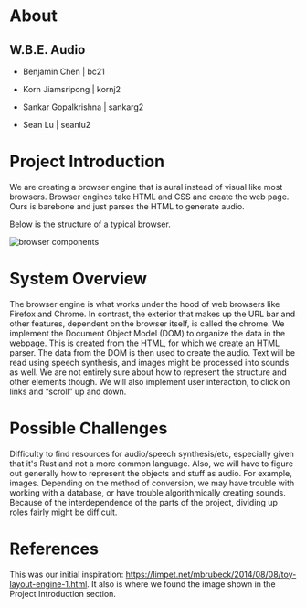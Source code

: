 # About

## W.B.E. Audio

- Benjamin Chen | bc21

- Korn Jiamsripong | kornj2

- Sankar Gopalkrishna | sankarg2

- Sean Lu | seanlu2


# Project Introduction

  We are creating a browser engine that is aural instead of visual like most browsers. Browser engines take HTML and CSS and create the web page. Ours is barebone and just parses the HTML to generate audio.
  
  Below is the structure of a typical browser.

![browser components](https://3fxtqy18kygf3on3bu39kh93-wpengine.netdna-ssl.com/wp-content/uploads/2019/11/BrowserEngine.png)

# System Overview

  The browser engine is what works under the hood of web browsers like Firefox and Chrome. In contrast, the exterior that makes up the URL bar and other features, dependent on the browser itself, is called the chrome. We implement the Document Object Model (DOM) to organize the data in the webpage. This is created from the HTML, for which we create an HTML parser. The data from the DOM is then used to create the audio. Text will be read using speech synthesis, and images might be processed into sounds as well. We are not entirely sure about how to represent the structure and other elements though. We will also implement user interaction, to click on links and “scroll” up and down.

# Possible Challenges
  
  Difficulty to find resources for audio/speech synthesis/etc, especially given that it's Rust and not a more common language. Also, we will have to figure out generally how to represent the objects and stuff as audio. For example, images. Depending on the method of conversion, we may have trouble with working with a database, or have trouble algorithmically creating sounds. Because of the interdependence of the parts of the project, dividing up roles fairly might be difficult.

# References

  This was our initial inspiration: https://limpet.net/mbrubeck/2014/08/08/toy-layout-engine-1.html. It also is where we found the image shown in the Project Introduction section.



